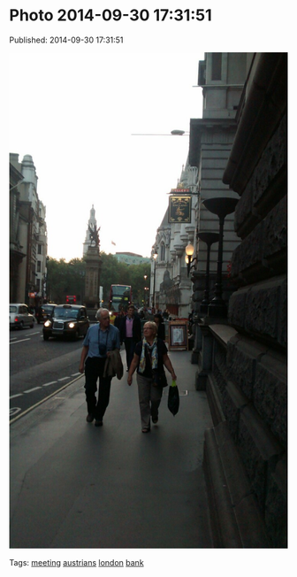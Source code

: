 
# Photo 2014-09-30 17:31:51

Published: 2014-09-30 17:31:51

![](98817635237-0.jpg)

Tags: [meeting](tag-meeting.md) [austrians](tag-austrians.md) [london](tag-london.md) [bank](tag-bank.md)
